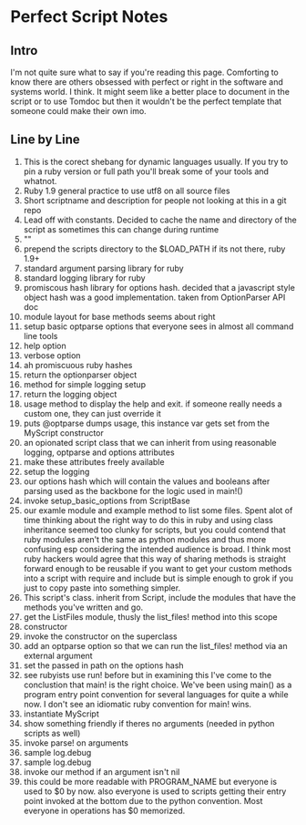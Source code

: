 Perfect Script Notes
===================

## Intro
I'm not quite sure what to say if you're reading this page. Comforting to know there are others obsessed with perfect or right in the software and systems world. I think. It might seem like a better place to document in the script or to use Tomdoc but then it wouldn't be the perfect template that someone could make their own imo. 

## Line by Line
1. This is the corect shebang for dynamic languages usually. If you try to pin a ruby version or full path you'll break some of your tools and whatnot.
2. Ruby 1.9 general practice to use utf8 on all source files
4. Short scriptname and description for people not looking at this in a git repo
6. Lead off with constants. Decided to cache the name and directory of the script as sometimes this can change during runtime
7. ""
9. prepend the scripts directory to the $LOAD_PATH if its not there, ruby 1.9+
11. standard argument parsing library for ruby
12. standard logging library for ruby
13. promiscous hash library for options hash. decided that a javascript style object hash was a good implementation. taken from OptionParser API doc
15. module layout for base methods seems about right
16. setup basic optparse options that everyone sees in almost all command line tools
19. help option
22. verbose option
23. ah promiscuous ruby hashes
27. return the optionparser object
30. method for simple logging setup
34. return the logging object
37. usage method to display the help and exit. if someone really needs a custom one, they can just override it
39. puts @optparse dumps usage, this instance var gets set from the MyScript constructor
44. an opionated script class that we can inherit from using reasonable logging, optparse and options attributes
47. make these attributes freely available
50. setup the logging
51. our options hash which will contain the values and booleans after parsing used as the backbone for the logic used in main!()
52. invoke setup_basic_options from ScriptBase
56. our examle module and example method to list some files. Spent alot of time thinking about the right way to do this in ruby and using class inheritance seemed too clunky for scripts, but you could contend that ruby modules aren't the same as python modules and thus more confusing esp considering the intended audience is broad. I think most ruby hackers would agree that this way of sharing methods is straight forward enough to be reusable if you want to get your custom methods into a script with require and include but is simple enough to grok if you just to copy paste into something simpler.
63. This script's class. inherit from Script, include the modules that have the methods you've written and go.
64. get the ListFiles module, thusly the list_files! method into this scope
66. constructor
67. invoke the constructor on the superclass
68. add an optparse option so that we can run the list_files! method via an external argument
69. set the passed in path on the options hash
74. see rubyists use run! before but in examining this I've come to the conclustion that main! is the right choice. We've been using main() as a program entry point convention for several languages for quite a while now. I don't see an idiomatic ruby convention for main! wins.
75. instantiate MyScript
77. show something friendly if theres no arguments (needed in python scripts as well)
78. invoke parse! on arguments
80. sample log.debug
81. sample log.debug
83. invoke our method if an argument isn't nil
86. this could be more readable with PROGRAM_NAME but everyone is used to $0 by now. also everyone is used to scripts getting their entry point invoked at the bottom due to the python convention. Most everyone in operations has $0 memorized. 
